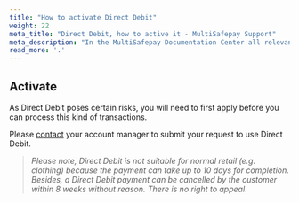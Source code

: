 ```yaml
---
title: "How to activate Direct Debit"
weight: 22
meta_title: "Direct Debit, how to active it - MultiSafepay Support"
meta_description: "In the MultiSafepay Documentation Center all relevant information regarding our Plugins and API. As well as Support pages for Payment Method, Tools and General Questions. You can also find the contact details of our Support Team and Integration Team."
read_more: '.'
---
```

## Activate
As Direct Debit poses certain risks, you will need to first apply before you can process this kind of transactions. 

Please [contact](<mailto:sales@multisafepay.com>) your account manager to submit your request to use Direct Debit.

>_Please note, Direct Debit is not suitable for normal retail (e.g. clothing) because the payment can take up to 10 days for completion. Besides, a Direct Debit payment can be cancelled by the customer within 8 weeks without reason. There is no right to appeal_.
